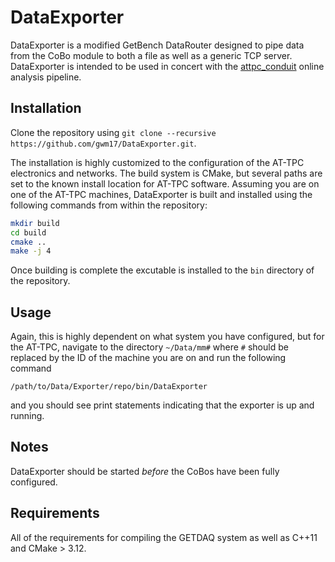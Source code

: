 # DataExporter

DataExporter is a modified GetBench DataRouter designed to pipe data from the CoBo module to both a file as well as a generic TCP server. DataExporter is intended to be used in concert with the [attpc_conduit](https://github.com/gwm17/attpc_conduit) online analysis pipeline.

## Installation

Clone the repository using `git clone --recursive https://github.com/gwm17/DataExporter.git`.

The installation is highly customized to the configuration of the AT-TPC electronics and networks. The build system is CMake, but several paths are set to the known install location for AT-TPC software. Assuming you are on one of the AT-TPC machines, DataExporter is built and installed using the following commands from within the repository:

```sh
mkdir build
cd build
cmake ..
make -j 4
```

Once building is complete the excutable is installed to the `bin` directory of the repository.

## Usage

Again, this is highly dependent on what system you have configured, but for the AT-TPC, navigate to the directory `~/Data/mm#` where `#` should be replaced by the ID of the machine you are on and run the following command

`/path/to/Data/Exporter/repo/bin/DataExporter`

and you should see print statements indicating that the exporter is up and running.

## Notes

DataExporter should be started *before* the CoBos have been fully configured.

## Requirements

All of the requirements for compiling the GETDAQ system as well as C++11 and CMake > 3.12.